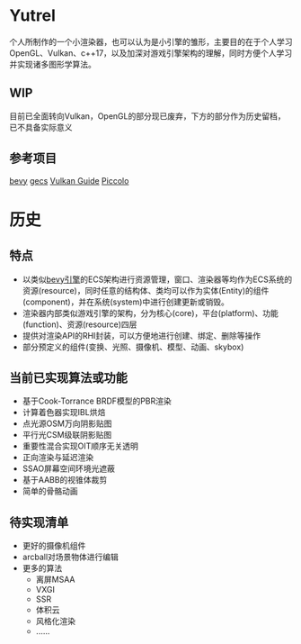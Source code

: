 # Yutrel
个人所制作的一个小渲染器，也可以认为是小引擎的雏形，主要目的在于个人学习OpenGL、Vulkan、c++17，以及加深对游戏引擎架构的理解，同时方便个人学习并实现诸多图形学算法。

## WIP

目前已全面转向Vulkan，OpenGL的部分现已废弃，下方的部分作为历史留档，已不具备实际意义

## 参考项目

[bevy](https://github.com/bevyengine/bevy)
[gecs](https://github.com/VisualGMQ/gecs)
[Vulkan Guide](https://github.com/VisualGMQ/gecs)
[Piccolo](https://github.com/BoomingTech/Piccolo)

# 历史

## 特点

* 以类似[bevy引擎](https://github.com/bevyengine/bevy)的ECS架构进行资源管理，窗口、渲染器等均作为ECS系统的资源(resource)，同时任意的结构体、类均可以作为实体(Entity)的组件(component)，并在系统(system)中进行创建更新或销毁。
* 渲染器内部类似游戏引擎的架构，分为核心(core)，平台(platform)、功能(function)、资源(resource)四层
* 提供对渲染API的RHI封装，可以方便地进行创建、绑定、删除等操作
* 部分预定义的组件(变换、光照、摄像机、模型、动画、skybox)

## 当前已实现算法或功能

* 基于Cook-Torrance BRDF模型的PBR渲染
* 计算着色器实现IBL烘焙
* 点光源OSM万向阴影贴图
* 平行光CSM级联阴影贴图
* 重要性混合实现OIT顺序无关透明
* 正向渲染与延迟渲染
* SSAO屏幕空间环境光遮蔽
* 基于AABB的视锥体裁剪
* 简单的骨骼动画

## 待实现清单

* 更好的摄像机组件
* arcball对场景物体进行编辑
* 更多的算法
    * 离屏MSAA
    * VXGI
    * SSR
    * 体积云
    * 风格化渲染
    * ......